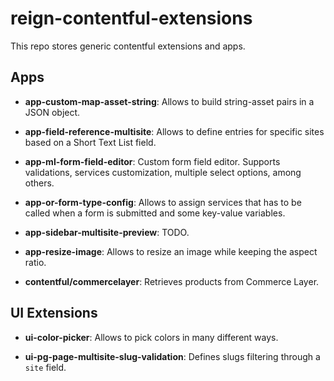 # reign-contentful-extensions

This repo stores generic contentful extensions and apps.

## Apps

- **app-custom-map-asset-string**: Allows to build string-asset pairs in a JSON object.

- **app-field-reference-multisite**: Allows to define entries for specific sites based on a Short Text List field.

- **app-ml-form-field-editor**: Custom form field editor. Supports validations, services customization, multiple select options, among others.

- **app-or-form-type-config**: Allows to assign services that has to be called when a form is submitted and some key-value variables.

- **app-sidebar-multisite-preview**: TODO.

- **app-resize-image**: Allows to resize an image while keeping the aspect ratio.

- **contentful/commercelayer**: Retrieves products from Commerce Layer.

## UI Extensions

- **ui-color-picker**: Allows to pick colors in many different ways.

- **ui-pg-page-multisite-slug-validation**: Defines slugs filtering through a `site` field.
